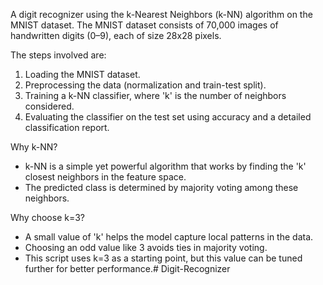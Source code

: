A digit recognizer using the k-Nearest Neighbors (k-NN) algorithm on the MNIST dataset.
The MNIST dataset consists of 70,000 images of handwritten digits (0–9), each of size 28x28 pixels.

The steps involved are:
1. Loading the MNIST dataset.
2. Preprocessing the data (normalization and train-test split).
3. Training a k-NN classifier, where 'k' is the number of neighbors considered.
4. Evaluating the classifier on the test set using accuracy and a detailed classification report.

Why k-NN?
- k-NN is a simple yet powerful algorithm that works by finding the 'k' closest neighbors in the feature space.
- The predicted class is determined by majority voting among these neighbors.

Why choose k=3?
- A small value of 'k' helps the model capture local patterns in the data.
- Choosing an odd value like 3 avoids ties in majority voting.
- This script uses k=3 as a starting point, but this value can be tuned further for better performance.# Digit-Recognizer

